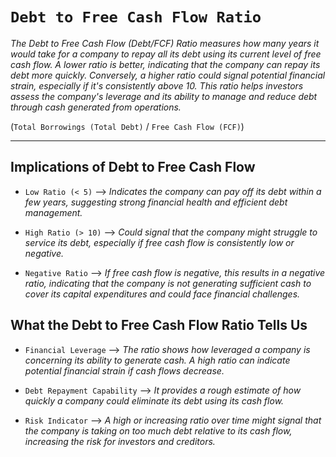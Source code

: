 # `Debt to Free Cash Flow Ratio`


*The Debt to Free Cash Flow (Debt/FCF) Ratio measures how many years it would take for a company to repay all its debt using its current level of free cash flow. A lower ratio is better, indicating that the company can repay its debt more quickly. Conversely, a higher ratio could signal potential financial strain, especially if it's consistently above 10. This ratio helps investors assess the company's leverage and its ability to manage and reduce debt through cash generated from operations.*


(`Total Borrowings (Total Debt)` / `Free Cash Flow (FCF)`)


***


## Implications of Debt to Free Cash Flow


- `Low Ratio (< 5)` --> *Indicates the company can pay off its debt within a few years, suggesting strong financial health and efficient debt management.*

- `High Ratio (> 10)` --> *Could signal that the company might struggle to service its debt, especially if free cash flow is consistently low or negative.*

- `Negative Ratio` --> *If free cash flow is negative, this results in a negative ratio, indicating that the company is not generating sufficient cash to cover its capital expenditures and could face financial challenges.*


## What the Debt to Free Cash Flow Ratio Tells Us


- `Financial Leverage` --> *The ratio shows how leveraged a company is concerning its ability to generate cash. A high ratio can indicate potential financial strain if cash flows decrease.*

- `Debt Repayment Capability` --> *It provides a rough estimate of how quickly a company could eliminate its debt using its cash flow.*

- `Risk Indicator` --> *A high or increasing ratio over time might signal that the company is taking on too much debt relative to its cash flow, increasing the risk for investors and creditors.*
